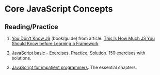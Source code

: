 # Core JavaScript Concepts

## Reading/Practice

1. [You Don't Know JS](https://github.com/getify/You-Dont-Know-JS/blob/1st-ed/README.md) (book/guide) from article: [This Is How Much JS You Should Know before Learning a Framework](https://javascript.plainenglish.io/this-is-how-much-javascript-you-should-know-before-learning-a-framework-86b32f108eb9)

2. [JavaScript basic - Exercises, Practice, Solution](https://www.w3resource.com/javascript-exercises/javascript-basic-exercises.php). 150 exercises with solutions.

3. [JavaScript for impatient programmers](https://exploringjs.com/impatient-js/toc.html). The essential chapters.
